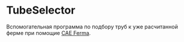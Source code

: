 # TubeSelector
Вспомогательная программа по подбору труб к уже расчитанной ферме при помощие [CAE Ferma](https://github.com/MahBoiDeveloper/FermaCAE).
